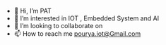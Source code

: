 - 👋 Hi, I’m PAT
- 👀 I’m interested in IOT , Embedded System and AI
- 💞️ I’m looking to collaborate on 
- 📫 How to reach me pourya.iot@Gmail.com
  


<!---
PAT-IOT/PAT-IOT is a ✨ special ✨ repository because its `README.md` (this file) appears on your GitHub profile.
You can click the Preview link to take a look at your changes.
--->
